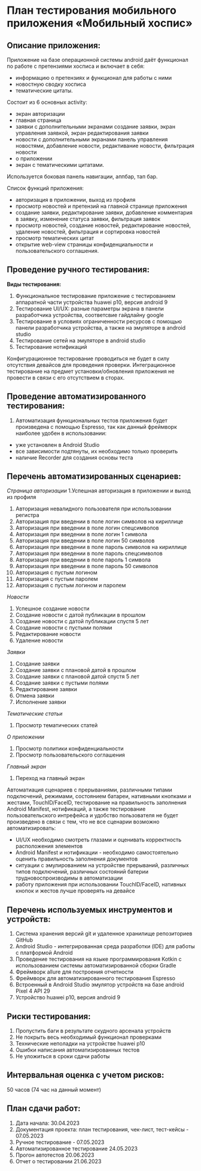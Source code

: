 # План тестирования мобильного приложения «Мобильный хоспис»

## Описание приложения:
Приложение на базе операционной системы android даёт функционал по работе с претензиями хосписа и включает в себя:
- информацию о претензиях и функционал для работы с ними
- новостную сводку хосписа
- тематические цитаты.

Состоит из 6 основных activity:
- экран авторизации
- главная страница
- заявки с дополнительными экранами создание заявки, экран управления заявкой, экран редактирования заявки
- новости с дополнительными экранами панель управления новостями, добавление новости, редактивание новости, фильтрация новости
- о приложении
- экран с тематическими цитатами.

Используется боковая панель навигации, аппбар, тап бар.

Список функций приложения: 
- авторизация в приложении, выход из профиля
- просмотр новостей и претензий на главной странице приложения
- создание заявки, редактирование заявки, добавление комментария в заявку, изменение статуса заявки, фильтрация заявок
- просмотр новостей, создание новостей, редактирование новостей, удаление новостей, фильтрация и сортировка новостей
- просмотр тематических цитат
- открытие web-view страницы конфиденциальности и пользовательского соглашения.

## Проведение ручного тестирования:
**Виды тестирования:**
1. Функциональное тестирование приложение с тестированием аппаратной части устройства huawei p10, версия android 9
1. Тестирование UI/UX: разные параметры экрана в панели разработчика устройства, соответсвие гайдлайну google
1. Тестирование в условиях ограниченности ресурсов с помощью панели разработчика устройства, а также на эмуляторе в android studio
1. Тестирование сетей на эмуляторе в android studio
1. Тестирование нотификаций

Конфигурационное тестирование проводиться не будет в силу отсутствия девайсов для проведения проверки.
Интеграционное тестирование на предмет установки/обновления приложения не провести в связи с его отсутствием в сторах.

## Проведение автоматизированного тестирования:
1. Автоматизация функциональных тестов приложения будет произведена с помощью Espresso, так как данный фреймворк наиболее удобен в использовании: 
- уже установлен в Android Studio
- все зависимости подтянуты, их необходимо только проверить
- наличие Recorder для создания основы теста 

## Перечень автоматизированных сценариев:

*Страница авторизации*
1.Успешная авторизация в приложении и выход из профиля
1. Авторизация невалидного пользователя при использовании регистра
1. Авторизация при введении в поле логин символов на кириллице
1. Авторизация при введении в поле логин спецсимволов
1. Авторизация при введении в поле логин 1 символа
1. Авторизация при введении в поле логин 50 символов
1. Авторизация при введении в поле пароль символов на кириллице
1. Авторизация при введении в поле пароль спецсимволов
1. Авторизация при введении в поле пароль 1 символа
1. Авторизация при введении в поле пароль 50 символов
1. Авторизация с пустым логином
1. Авторизация с пустым паролем
1. Авторизация с пустым логином и паролем

*Новости*
1. Успешное создание новости
1. Создание новости с датой публикации в прошлом
1. Создание новости с датой публикации спустя 5 лет
1. Создание новости с пустыми полями
1. Редактирование новости
1. Удаление новости

*Заявки*
1. Создание заявки
1. Создание заявки с плановой датой в прошлом
1. Создание заявки с плановой датой спустя 5 лет
1. Создание заявки с пустыми полями
1. Редактирование заявки
1. Отмена заявки
1. Исполнение заявки

*Тематические статьи*
1. Просмотр тематических статей

*О приложении*
1. Просмотр политики конфиденциальности
1. Просмотр пользовательского соглашения

*Главный экран*
1. Переход на главный экран


Автоматиация сценариев с прерываниями, различными типами подключений, режимами, состоянием батареи, нативными кнопками и жестами, TouchID/FaceID, 
тестирование на правильность заполнения Android Manifest, нотификаций, а также тестирование пользовательского интрефейса и удобство пользователя
 не будет произведено в связи с тем, что не все сценарии возможно автоматизировать:
- UI/UX необходимо смотреть глазами и оценивать корректность расположения элементов
- Android Manifest и нотификации - необходимо самостоятельно оценить правильность заполнения документов
- ситуации с эмулированием на устройстве прерываний, различных типов подключений, различных состояний батерии трудновоспроизводимы в автоматизации
- работу приложения при использовании TouchID/FaceID, нативных кнопок и жестов лучше проверять на девайсе

## Перечень используемых инструментов и устройств:
1. Система хранения версий git и удаленное хранилище репозиториев GitHub
1. Android Studio - интегрированная среда разработки (IDE) для работы с платформой Android
1. Проведение тестирования на языке программирования Kotkin с использованием системы автоматизированной сборки Gradle
1. Фреймворк allure для построения отчетности
1. Фреймворк для автоматизированного тестирования Espresso
1. Встроенный в Android Studio эмулятор устройств на базе android Pixel 4 API 29
1. Устройство huawei p10, версия android 9

## Риски тестирования:
1. Пропустить баги в результате скудного арсенала устройств
1. Не покрыть весь необходимый функционал проверками 
1. Технические неполадки на устройстве huawei p10
1. Ошибки написания автоматизированных тестов
1. Не уложиться в сроки сдачи работы 

## Интервальная оценка с учетом рисков:
50 часов     (74 час на данный момент)
## План сдачи работ: 
1. Дата начала: 30.04.2023
1. Документация проекта: план тестирования, чек-лист, тест-кейсы - 07.05.2023
1. Ручное тестирование - 07.05.2023
1. Автоматизированное тестирование 24.05.2023
1. Прогон автотестов 20.06.2023
1. Отчет о тестировании 21.06.2023



 
